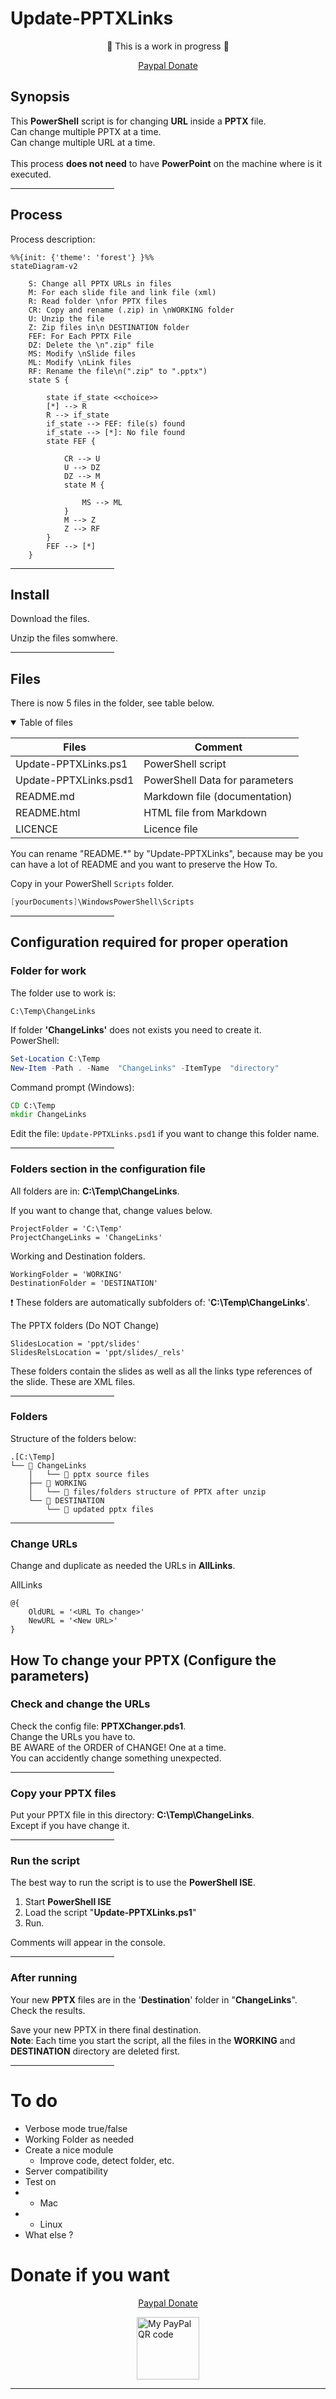 <!-- title: Update-PPTXlinks -->
# Update-PPTXLinks

<div style="text-align: center;">&#128679; This is a work in progress &#128679;

[Paypal Donate](https://www.paypal.com/donate/?business=5LX8QALBQH58U&no_recurring=0&currency_code=EUR)

</div>


## Synopsis
This **PowerShell** script is for changing **URL** inside a **PPTX** file.\
Can change multiple PPTX at a time.\
Can change multiple URL at a time.\
\
This process **does not need** to have **PowerPoint** on the machine where is it executed.
<hr style="width: 33%">

## Process
Process description:

```mermaid
%%{init: {'theme': 'forest'} }%%
stateDiagram-v2
     
    S: Change all PPTX URLs in files
    M: For each slide file and link file (xml)
    R: Read folder \nfor PPTX files
    CR: Copy and rename (.zip) in \nWORKING folder
    U: Unzip the file
    Z: Zip files in\n DESTINATION folder
    FEF: For Each PPTX File
    DZ: Delete the \n".zip" file
    MS: Modify \nSlide files
    ML: Modify \nLink files
    RF: Rename the file\n(".zip" to ".pptx")
    state S { 
         
        state if_state <<choice>>
        [*] --> R
        R --> if_state
        if_state --> FEF: file(s) found
        if_state --> [*]: No file found
        state FEF {
             
            CR --> U
            U --> DZ
            DZ --> M
            state M {
                 
                MS --> ML
            }
            M --> Z
            Z --> RF
        }
        FEF --> [*]
    }
```

<hr style="width: 33%">

## Install

Download the files.

Unzip the files somwhere.

<hr style="width: 33%">

## Files
There is now 5 files in the folder, see table below.

<details open>
<summary>Table of files</summary>

| Files | Comment
|---|---|
Update-PPTXLinks.ps1  | PowerShell script
Update-PPTXLinks.psd1 | PowerShell Data for parameters
README.md   | Markdown file (documentation)
README.html | HTML file from Markdown
LICENCE | Licence file

</details>

You can rename "README.*" by "Update-PPTXLinks", because may be you can have a lot of README and you want to preserve the How To.

Copy in your PowerShell `Scripts` folder.

```powershell
[yourDocuments]\WindowsPowerShell\Scripts
```


<hr style="width: 33%">

## Configuration required for proper operation

### Folder for work
The folder use to work is:

```
C:\Temp\ChangeLinks
```

If folder **'ChangeLinks'** does not exists you need to create it.\
PowerShell:

```powershell
Set-Location C:\Temp
New-Item -Path . -Name  "ChangeLinks" -ItemType  "directory"
```

Command prompt (Windows):

```cmd
CD C:\Temp
mkdir ChangeLinks
```

Edit the file: `Update-PPTXLinks.psd1` if you want to change this folder name.

<hr style="width: 33%">

### Folders section in the configuration file
All folders are in: **C:\Temp\ChangeLinks**.

If you want to change that, change values below.

    ProjectFolder = 'C:\Temp'
    ProjectChangeLinks = 'ChangeLinks'

Working and Destination folders.

    WorkingFolder = 'WORKING'
    DestinationFolder = 'DESTINATION'

&#10071; These folders are automatically subfolders of: '**C:\Temp\ChangeLinks**'.

The PPTX folders (Do NOT Change)

    SlidesLocation = 'ppt/slides'
    SlidesRelsLocation = 'ppt/slides/_rels'

These folders contain the slides as well as all the links type references of the slide. These are XML files.
<hr style="width: 33%">

### Folders

Structure of the folders below:

```
.[C:\Temp]
└── 📂 ChangeLinks
    │   └── 📄 pptx source files
    ├── 📂 WORKING
    │   └── 📄 files/folders structure of PPTX after unzip
    └── 📂 DESTINATION
        └── 📄 updated pptx files
```

<hr style="width: 33%">

### Change URLs
Change and duplicate as needed the URLs in **AllLinks**.

AllLinks

```
@{
    OldURL = '<URL To change>'
    NewURL = '<New URL>'
}
```

## How To change your PPTX (Configure the parameters)
### Check and change the URLs
Check the config file: **PPTXChanger.pds1**.\
Change the URLs you have to.\
BE AWARE of the ORDER of CHANGE! One at a time.\
You can accidently change something unexpected.

<hr style="width: 33%">

### Copy your PPTX files
Put your PPTX file in this directory: **C:\Temp\ChangeLinks**.\
Except if you have change it.
<hr style="width: 33%">

### Run the script
The best way to run the script is to use the **PowerShell ISE**.

1. Start **PowerShell ISE**
1. Load the script "**Update-PPTXLinks.ps1**"
1. Run.

Comments will appear in the console.
<hr style="width: 33%">

### After running
Your new **PPTX** files are in the '**Destination**' folder in "**ChangeLinks**".\
Check the results.

Save your new PPTX in there final destination.\
**Note**: Each time you start the script, all the files in the **WORKING** and **DESTINATION** directory are deleted first.
<hr style="width: 33%">

# To do
* Verbose mode true/false
* Working Folder as needed
* Create a nice module
  * Improve code, detect folder, etc.
* Server compatibility
* Test on 
* * Mac
* * Linux
* What else ? 

# Donate if you want

<div style="text-align: center;">

[Paypal Donate](https://www.paypal.com/donate/?business=5LX8QALBQH58U&no_recurring=0&currency_code=EUR)

</div>

<img style="display: block; margin: auto; width:100px" alt="My PayPal QR code" src="https://github.com/VFD/VFD/blob/main/PayPalMe_QRcode.png">


___